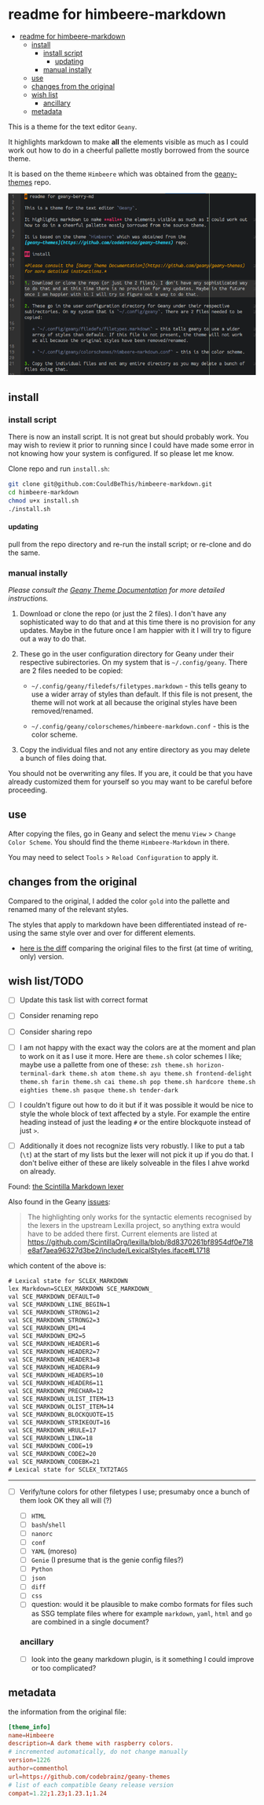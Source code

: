 # readme for himbeere-markdown

<!-- to re-generate the TOC, run this from root of repo dir:
	tools/gh-md-toc --no-backup README.md
	-->
	
<!--ts-->
* [readme for himbeere-markdown](#readme-for-himbeere-markdown)
   * [install](#install)
      * [install script](#install-script)
         * [updating](#updating)
      * [manual instally](#manual-instally)
   * [use](#use)
   * [changes from the original](#changes-from-the-original)
   * [wish list](#wish-list)
      * [ancillary](#ancillary)
   * [metadata](#metadata)

<!-- Added at: Sat 19 Mar 13:47:04 EDT 2022 -->

<!--te-->

This is a theme for the text editor `Geany`. 

It highlights markdown to make **all** the elements visible as much as I could work out how to do in a cheerful pallette mostly borrowed from the source theme. 

It is based on the theme `Himbeere` which was obtained from the [geany-themes](https://github.com/codebrainz/geany-themes) repo. 

![screenshot of Geany with himbeere-markdown beta theme](himbeere-markdown.png)

## install

### install script

There is now an install script. It is not great but should probably work. You may wish to review it prior to running since I could have made some error in not knowing how your system is configured. If so please let me know. 

Clone repo and run `install.sh`:

```zsh
git clone git@github.com:CouldBeThis/himbeere-markdown.git
cd himbeere-markdown
chmod u+x install.sh
./install.sh
```

#### updating

pull from the repo directory and re-run the install script; or re-clone and do the same.

### manual instally 

*Please consult the [Geany Theme Documentation](https://github.com/geany/geany-themes) for more detailed instructions.* 

1. Download or clone the repo (or just the 2 files). I don't have any sophisticated way to do that and at this time there is no provision for any updates. Maybe in the future once I am happier with it I will try to figure out a way to do that. 

2. These go in the user configuration directory for Geany under their respective subirectories. On my system that is `~/.config/geany`. There are 2 files needed to be copied:

   * `~/.config/geany/filedefs/filetypes.markdown` - this tells geany to use a wider array of styles than default. If this file is not present, the theme will not work at all because the original styles have been removed/renamed. 
   
   * `~/.config/geany/colorschemes/himbeere-markdown.conf` - this is the color scheme. 
	
3. Copy the individual files and not any entire directory as you may delete a bunch of files doing that. 

You should not be overwriting any files. If you are, it could be that you have already customized them for yourself so you may want to be careful before proceeding. 

## use 

After copying the files, go in Geany and select the menu `View` > `Change Color Scheme`. You should find the theme `Himbeere-Markdown` in there.

You may need to select `Tools` > `Reload Configuration` to apply it. 

## changes from the original

Compared to the original, I added the color `gold` into the pallette and renamed many of the relevant styles. 

The styles that apply to markdown have been differentiated instead of re-using the same style over and over for different elements. 

* [here is the diff](https://github.com/CouldBeThis/himbeere-markdown/commit/8139ae3ed0b9b9ce4278b2dccd7af1bdb578c311) comparing the original files to the first (at time of writing, only) version.

## wish list/TODO

 - [ ] Update this task list with correct format
 
 - [ ] Consider renaming repo
 
 - [ ] Consider sharing repo

 - [ ] I am not happy with the exact way the colors are at the moment and plan to work on it as I use it more. Here are `theme.sh` color schemes I like; maybe use a pallette from one of these:
		```zsh
		theme.sh horizon-terminal-dark
		theme.sh atom
		theme.sh ayu
		theme.sh frontend-delight
		theme.sh farin
		theme.sh cai
		theme.sh pop
		theme.sh hardcore
		theme.sh eighties
		theme.sh pasque
		theme.sh tender-dark
		```

 - [ ] I couldn't figure out how to do it but if it was possible it would be nice to style the whole block of text affected by a style. For example the entire heading instead of just the leading `#` or the entire blockquote instead of just `>`. 

 - [ ] Additionally it does not recognize lists very robustly. I like to put a tab (`\t`) at the start of my lists but the lexer will not pick it up if you do that. I don't belive either of these are likely solveable in the files I ahve workd on already. 


Found: [the Scintilla Markdown lexer](https://github.com/geany/geany/blob/master/scintilla/lexilla/lexers/LexMarkdown.cxx)

Also found in the Geany [issues](https://github.com/geany/geany/issues/3128): 

> The highlighting only works for the syntactic elements recognised by the lexers in the upstream Lexilla project, so anything extra would have to be added there first. Current elements are listed at https://github.com/ScintillaOrg/lexilla/blob/8d8370261bf8954df0e718e8af7aea96327d3be2/include/LexicalStyles.iface#L1718

which content of the above is:

```
# Lexical state for SCLEX_MARKDOWN
lex Markdown=SCLEX_MARKDOWN SCE_MARKDOWN_
val SCE_MARKDOWN_DEFAULT=0
val SCE_MARKDOWN_LINE_BEGIN=1
val SCE_MARKDOWN_STRONG1=2
val SCE_MARKDOWN_STRONG2=3
val SCE_MARKDOWN_EM1=4
val SCE_MARKDOWN_EM2=5
val SCE_MARKDOWN_HEADER1=6
val SCE_MARKDOWN_HEADER2=7
val SCE_MARKDOWN_HEADER3=8
val SCE_MARKDOWN_HEADER4=9
val SCE_MARKDOWN_HEADER5=10
val SCE_MARKDOWN_HEADER6=11
val SCE_MARKDOWN_PRECHAR=12
val SCE_MARKDOWN_ULIST_ITEM=13
val SCE_MARKDOWN_OLIST_ITEM=14
val SCE_MARKDOWN_BLOCKQUOTE=15
val SCE_MARKDOWN_STRIKEOUT=16
val SCE_MARKDOWN_HRULE=17
val SCE_MARKDOWN_LINK=18
val SCE_MARKDOWN_CODE=19
val SCE_MARKDOWN_CODE2=20
val SCE_MARKDOWN_CODEBK=21
# Lexical state for SCLEX_TXT2TAGS
```

--------------------

 - [ ] Verify/tune colors for other filetypes I use; presumaby once a bunch of them look OK they all will (?)
 
	 - [ ] `HTML`
	 - [ ] `bash`/`shell`
	 - [ ] `nanorc`
	 - [ ] `conf`
	 - [ ] `YAML` (moreso)
	 - [ ] `Genie` (I presume that is the genie config files?)
	 - [ ] `Python`
	 - [ ] `json`
	 - [ ] `diff`
	 - [ ] `css`
	 - [ ] question: would it be plausible to make combo formats for files such as SSG template files where for example `markdown`, `yaml`, `html` and `go` are combined in a single document?
	 
	 ### ancillary
	 
	 
	 - [ ] look into the geany markdown plugin, is it something I could improve or too complicated?

## metadata

the information from the original file:

```conf
[theme_info]
name=Himbeere
description=A dark theme with raspberry colors.
# incremented automatically, do not change manually
version=1226
author=commenthol
url=https://github.com/codebrainz/geany-themes
# list of each compatible Geany release version
compat=1.22;1.23;1.23.1;1.24
```
